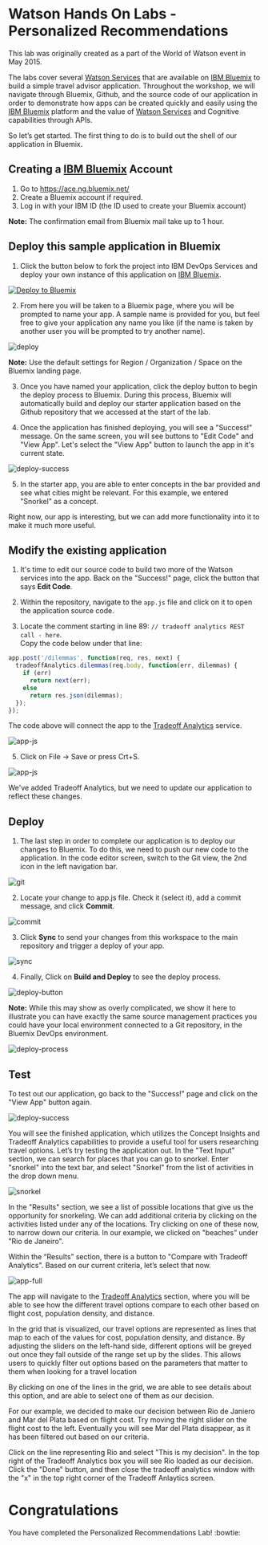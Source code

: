 # Watson Hands On Labs - Personalized Recommendations

This lab was originally created as a part of the World of Watson event in May 2015.

The labs cover several [Watson Services][wdc_services] that are available on [IBM Bluemix][bluemix] to build a simple travel advisor application. Throughout the workshop, we will navigate through Bluemix, Github, and the source code of our application in order to demonstrate how apps can be created quickly and easily using the [IBM Bluemix][bluemix] platform and the value of [Watson Services][wdc_services] and Cognitive capabilities through APIs.

So let’s get started. The first thing to do is to build out the shell of our application in Bluemix.

## Creating a [IBM Bluemix][bluemix] Account

  1. Go to https://ace.ng.bluemix.net/
  2. Create a Bluemix account if required.
  3. Log in with your IBM ID (the ID used to create your Bluemix account) 

**Note:** The confirmation email from Bluemix mail take up to 1 hour.

## Deploy this sample application in Bluemix

  1. Click the button below to fork the project into IBM DevOps Services and deploy your own instance of this application on [IBM Bluemix][bluemix].

  [![Deploy to Bluemix](https://bluemix.net/deploy/button.png)](https://bluemix.net/deploy?repository=https://github.com/watson-developer-cloud/personalized-recommendations)

  2. From here you will be taken to a Bluemix page, where you will be prompted to name your app. A sample name is provided for you, but feel free to give your application any name you like (if the name is taken by another user you will be prompted to try another name).

  ![deploy](/instructions/deploy.png)

  **Note:** Use the default settings for Region / Organization / Space on the Bluemix landing page.

  3. Once you have named your application, click the deploy button to begin the deploy process to Bluemix. During this process, Bluemix will automatically build and deploy our starter application based on the Github repository that we accessed at the start of the lab.

  4. Once the application has finished deploying, you will see a "Success!" message. On the same screen, you will see buttons to "Edit Code" and "View App". Let's select the "View App" button to launch the app in it's current state.

  ![deploy-success](/instructions/deploy-success.png)


  5. In the starter app, you are able to enter concepts in the bar provided and see what cities might be relevant. For this example, we entered "Snorkel" as a concept.

  Right now, our app is interesting, but we can add more functionality into it to make it much more useful.

## Modify the existing application

  1. It's time to edit our source code to build two more of the Watson services into the app. Back on the "Success!" page, click the button that says **Edit Code**.

  2. Within the repository, navigate to the `app.js` file and click on it to open the application source code.

  3. Locate the comment starting in line 89: `// tradeoff analytics REST call - here`.  
  Copy the code below under that line:  

  ```js
  app.post('/dilemmas', function(req, res, next) {
    tradeoffAnalytics.dilemmas(req.body, function(err, dilemmas) {
      if (err)
        return next(err);
      else
        return res.json(dilemmas);
    });
  });
  ```

  The code above will connect the app to the [Tradeoff Analytics][ta_service] service.

  ![app-js](/instructions/app_ta.png)

  5. Click on File -> Save or press Crt+S.

  ![app-js](/instructions/file-save.png)

  We've added Tradeoff Analytics, but we need to update our application to reflect these changes.

## Deploy

  1. The last step in order to complete our application is to deploy our changes to Bluemix. To do this, we need to push our new code to the application. In the code editor screen, switch to the Git view, the 2nd icon in the left navigation bar.

  ![git](/instructions/git.png)

  2. Locate your change to app.js file. Check it (select it), add a commit message, and click **Commit**.

  ![commit](/instructions/commit.png)

  3. Click **Sync** to send your changes from this workspace to the main repository and trigger a deploy of your app.

  ![sync](/instructions/sync.png)

  4. Finally, Click on **Build and Deploy** to see the deploy process.

  ![deploy-button](/instructions/deploy-button.png)

**Note:** While this may show as overly complicated, we show it here to illustrate you can have exactly the same source management practices you could have your local environment connected to a Git repository, in the Bluemix DevOps environment.

  ![deploy-process](/instructions/deploy-process.png)

## Test

To test out our application, go back to the "Success!" page and click on the "View App" button again.

  ![deploy-success](/instructions/deploy-success.png)

You will see the finished application, which utilizes the Concept Insights and Tradeoff Analytics capabilities to provide a useful tool for users researching travel options.
Let’s try testing the application out. In the "Text Input" section, we can search for places that you can go to snorkel. Enter "snorkel" into the text bar, and select "Snorkel" from the list of activities in the drop down menu.

  ![snorkel](/instructions/snorkel.png)

In the "Results" section, we see a list of possible locations that give us the opportunity for snorkeling. We can add additional criteria by clicking on the activities listed under any of the locations. Try clicking on one of these now, to narrow down our criteria. In our example, we clicked on "beaches” under "Rio de Janeiro".

Within the “Results” section, there is a button to "Compare with Tradeoff Analytics". Based on our current criteria, let’s select that now.

  ![app-full](/instructions/app-full.png)

The app will navigate to the [Tradeoff Analytics][ta_service] section, where you will be able to see how the different travel options compare to each other based on flight cost, population density, and distance.

In the grid that is visualized, our travel options are represented as lines that map to each of the values for cost, population density, and distance. By adjusting the sliders on the left-hand side, different options will be greyed out once they fall outside of the range set up by the slides. This allows users to quickly filter out options based on the parameters that matter to them when looking for a travel location

By clicking on one of the lines in the grid, we are able to see details about this option, and are able to select one of them as our decision.

For our example, we decided to make our decision between Rio de Janiero and Mar del Plata based on flight cost. Try moving the right slider on the flight cost to the left. Eventually you will see Mar del Plata disappear, as it has been filtered out based on our criteria.

Click on the line representing Rio and select "This is my decision". In the top right of the Tradeoff Analytics box you will see Rio loaded as our decision. Click the "Done" button, and then close the tradeoff analytics window with the "x" in the top right corner of the Tradeoff Anlaytics screen.

# Congratulations
You have completed the Personalized Recommendations Lab! :bowtie:

[bluemix]: https://console.ng.bluemix.net/
[wdc_services]: http://www.ibm.com/smarterplanet/us/en/ibmwatson/developercloud/services-catalog.html
[ta_service]: http://www.ibm.com/smarterplanet/us/en/ibmwatson/developercloud/tradeoff-analytics.html
